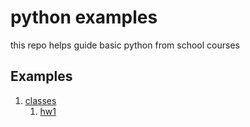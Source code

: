 # python examples

this repo helps guide basic python from school courses

## Examples

1. [classes](./classes/)
   1. [hw1](./classes/hw1)
